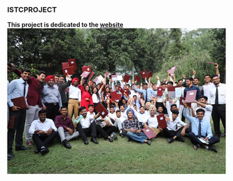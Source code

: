 ### ISTCPROJECT
**This project is dedicated to the [website](http://istcproject.github.io/website")**
![ISTC_CONVOCATION](https://github.com/istcproject/website/blob/main/images/students/297822113_574696351022886_4513437628451319371_n.jpg)
